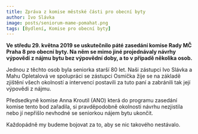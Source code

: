 ```yaml
---
title: Zpráva z komise městské části pro obecní byty
author: Ivo Slávka
image: posts/seniorum-mame-pomahat.png
tags: [Bydlení, Komise pro obecní byty]
---
```


**Ve středu 29. května 2019 se uskutečnilo páté zasedání komise Rady MČ Praha 8 pro obecní byty. Na něm se mimo jiné projednávaly návrhy výpovědí z nájmu bytu bez výpovědní doby, a to v případě několika osob.** 

Jednou z těchto osob byla seniorka starší 80 let. Naši zástupci Ivo Slávka a Mahu Opletalová ve spolupráci se zástupci Osmička žije se na základě zjištění všech okolností a intervencí postavili za tuto paní a zabránili tak její výpovědi z nájmu.

Předsedkyně komise Anna Kroutil (ANO) která do programu zasedání komise tento bod zařadila, si pravděpodobně okolnosti návrhu nezjistila nebo jí nepřišlo nevhodné se seniorkou nájem bytu ukončit.

Každopádně my budeme bojovat za to, aby se nic takového nestávalo. 
